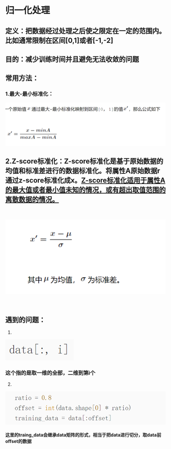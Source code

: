 # 归一化处理

## 定义：把数据经过处理之后使之限定在一定的范围内。比如通常限制在区间[0,1]或者[-1,-2]

## 目的：减少训练时间并且避免无法收敛的问题

## 常用方法：

### 1.最大-最小标准化：

![截图](bcddb9375a1ebdd3ce90b1527f0fa563.png)

## 2.Z-score标准化：Z-score标准化是基于原始数据的均值和标准差进行的数据标准化。将属性A原始数据r通过z-score标准化成x。<u>Z-score标准化适用于属性A的最大值或者最小值未知的情况，或有超出取值范围的离散数据的情况。</u>

<br/>

![截图](e9c4d6c3bac4d82dd1aa86b389d8da70.png)

<br/>

## 遇到的问题：

1.

![screen-capture](fcc64ecf1f965eed7bddf4450864e6f0.png)

### 这个指的是取一维的全部，二维到第i个

2.

![screen-capture](2896fab96c697a958e5594a1bb778577.png)

#### 这里的traing_data会继承data矩阵的形式，相当于把data进行切分，取data前offset的数据